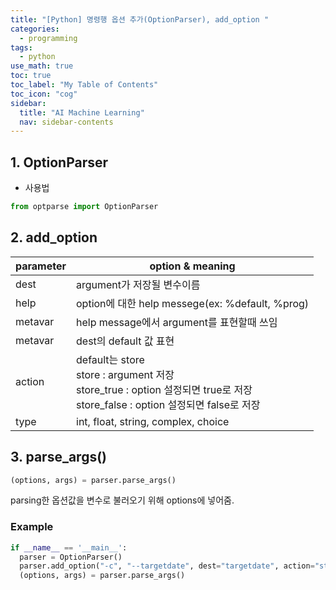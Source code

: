 ```yaml
---
title: "[Python] 명령행 옵션 추가(OptionParser), add_option " 
categories:
  - programming
tags:
  - python
use_math: true
toc: true
toc_label: "My Table of Contents"
toc_icon: "cog"
sidebar:
  title: "AI Machine Learning"
  nav: sidebar-contents
---
```


## 1. OptionParser 

* 사용법

```python
from optparse import OptionParser
```

## 2. add_option

parameter | option & meaning
----------|-----------------
dest | argument가 저장될 변수이름
help | option에 대한 help messege(ex: %default, %prog)
metavar | help message에서 argument를 표현할때 쓰임
metavar | dest의 default 값 표현
action | default는 store <br /> store : argument 저장 <br /> store_true : option 설정되면 true로 저장 <br /> store_false : option 설정되면 false로 저장
type | int, float, string, complex, choice

## 3. parse_args()

```python
(options, args) = parser.parse_args()
```

parsing한 옵션값을 변수로 불러오기 위해 options에 넣어줌.

### Example

```python
if __name__ == '__main__':
  parser = OptionParser()
  parser.add_option("-c", "--targetdate", dest="targetdate", action="store")
  (options, args) = parser.parse_args()
```
